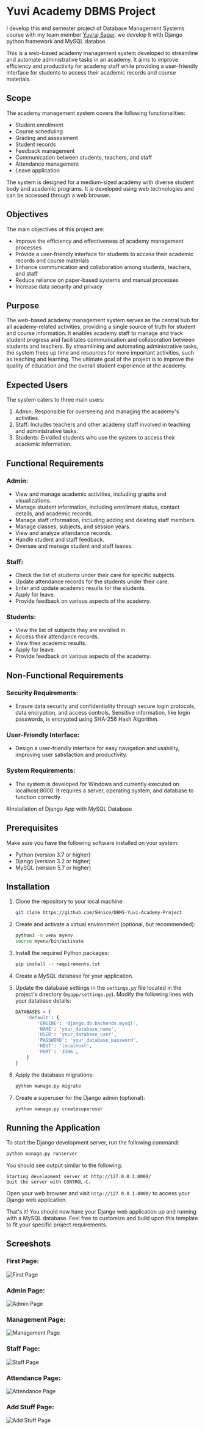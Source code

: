 # Yuvi Academy DBMS Project
I develop this end semester project of Database Management Systems course with my team member [Yuvraj Sagar](https://github.com/YuvrajSagar5182). we develop it with Django python framework and MySQL databse.

This is a web-based academy management system developed to streamline and automate administrative tasks in an academy. It aims to improve efficiency and productivity for academy staff while providing a user-friendly interface for students to access their academic records and course materials.

## Scope

The academy management system covers the following functionalities:

- Student enrollment
- Course scheduling
- Grading and assessment
- Student records
- Feedback management
- Communication between students, teachers, and staff
- Attendance management
- Leave application

The system is designed for a medium-sized academy with diverse student body and academic programs. It is developed using web technologies and can be accessed through a web browser.

## Objectives

The main objectives of this project are:

- Improve the efficiency and effectiveness of academy management processes
- Provide a user-friendly interface for students to access their academic records and course materials
- Enhance communication and collaboration among students, teachers, and staff
- Reduce reliance on paper-based systems and manual processes
- Increase data security and privacy

## Purpose

The web-based academy management system serves as the central hub for all academy-related activities, providing a single source of truth for student and course information. It enables academy staff to manage and track student progress and facilitates communication and collaboration between students and teachers. By streamlining and automating administrative tasks, the system frees up time and resources for more important activities, such as teaching and learning. The ultimate goal of the project is to improve the quality of education and the overall student experience at the academy.

## Expected Users

The system caters to three main users:

1. Admin: Responsible for overseeing and managing the academy's activities.
2. Staff: Includes teachers and other academy staff involved in teaching and administrative tasks.
3. Students: Enrolled students who use the system to access their academic information.

## Functional Requirements

### Admin:

- View and manage academic activities, including graphs and visualizations.
- Manage student information, including enrollment status, contact details, and academic records.
- Manage staff information, including adding and deleting staff members.
- Manage classes, subjects, and session years.
- View and analyze attendance records.
- Handle student and staff feedback.
- Oversee and manage student and staff leaves.

### Staff:

- Check the list of students under their care for specific subjects.
- Update attendance records for the students under their care.
- Enter and update academic results for the students.
- Apply for leave.
- Provide feedback on various aspects of the academy.

### Students:

- View the list of subjects they are enrolled in.
- Access their attendance records.
- View their academic results.
- Apply for leave.
- Provide feedback on various aspects of the academy.

## Non-Functional Requirements

### Security Requirements:

- Ensure data security and confidentiality through secure login protocols, data encryption, and access controls. Sensitive information, like login passwords, is encrypted using SHA-256 Hash Algorithm.

### User-Friendly Interface:

- Design a user-friendly interface for easy navigation and usability, improving user satisfaction and productivity.

### System Requirements:

- The system is developed for Windows and currently executed on localhost:8000. It requires a server, operating system, and database to function correctly.

#Installation of Django App with MySQL Database

## Prerequisites

Make sure you have the following software installed on your system:

- Python (version 3.7 or higher)
- Django (version 3.2 or higher)
- MySQL (version 5.7 or higher)

## Installation

1. Clone the repository to your local machine:

   ```bash
   git clone https://github.com/SHnice/DBMS-Yuvi-Academy-Project
   ```

2. Create and activate a virtual environment (optional, but recommended):

   ```bash
   python3 -m venv myenv
   source myenv/bin/activate
   ```

3. Install the required Python packages:

   ```bash
   pip install -r requirements.txt
   ```

4. Create a MySQL database for your application.

5. Update the database settings in the `settings.py` file located in the project's directory (`myapp/settings.py`). Modify the following lines with your database details:

   ```python
   DATABASES = {
       'default': {
           'ENGINE': 'django.db.backends.mysql',
           'NAME': 'your_database_name',
           'USER': 'your_database_user',
           'PASSWORD': 'your_database_password',
           'HOST': 'localhost',
           'PORT': '3306',
       }
   }
   ```

6. Apply the database migrations:

   ```bash
   python manage.py migrate
   ```

7. Create a superuser for the Django admin (optional):

   ```bash
   python manage.py createsuperuser
   ```

## Running the Application

To start the Django development server, run the following command:

```bash
python manage.py runserver
```

You should see output similar to the following:

```
Starting development server at http://127.0.0.1:8000/
Quit the server with CONTROL-C.
```

Open your web browser and visit `http://127.0.0.1:8000/` to access your Django web application.



That's it! You should now have your Django web application up and running with a MySQL database. Feel free to customize and build upon this template to fit your specific project requirements.


## Screeshots
### First Page:
![First Page](screenshots/page1.png)
### Admin Page:
![Admin Page](screenshots/adminpage.png)
### Management Page:
![Management Page](screenshots/managepage.png)
### Staff Page:
![Staff Page](screenshots/staffpage.png)
### Attendance Page:
![Attendance Page](screenshots/attendancepage.png)
### Add Stuff Page:
![Add Stuff Page](screenshots/addstuff.png)

